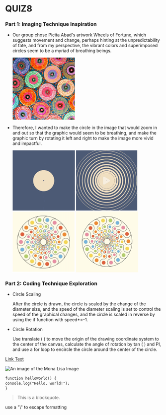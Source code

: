 # QUIZ8

### Part 1: Imaging Technique Inspiration
<!-- #### Header 4
##### Header 5
###### Header 6 -->

<!-- **Bold Text** or __Bold Text__ -->
<!-- *Italic Text* or _Italic Text_ -->

- Our group chose Picita Abad's artwork Wheels of Fortune, which suggests movement and change, perhaps hinting at the unpredictability of fate, and from my perspective, the vibrant colors and superimposed circles seem to be a myriad of breathing beings.
  <div align=centre> <img src="assets/Pacita_Abad.jpg" width="200px" >

- Therefore, I wanted to make the circle in the image that would zoom in and out so that the graphic would seem to be breathing, and make the graphic turn by rotating it left and right to make the image more vivid and impactful.
  <div align=centre> <img src="assets/circle1.jpg" width="200px" >  <img src="assets/circle2.jpg" width="197px" > 
  <div align=centre> <img src="assets/dot1.png" width="200px" > <img src="assets/dot2.png" width="200px" >

### Part 2: Coding Technique Exploration
- Circle Scaling
  
  After the circle is drawn, the circle is scaled by the change of the diameter size, and the speed of the diameter scaling is set to control the speed of the graphical changes, and the circle is scaled in reverse by using the if function with speed*=-1.

- Circle Rotation
  
  Use translate ( ) to move the origin of the drawing coordinate system to the center of the canvas, calculate the angle of rotation by tan ( ) and PI, and use a for loop to encircle the circle around the center of the circle.




<!-- 1. First Item
1. Second Item
2. Third Item -->

[Link Text](https://www.google.com)


![An image of the Mona Lisa Image](assets/Mona_Lisa.jpg)

```
function helloWorld() {
console.log("Hello, world!");
}
```

> This is a blockquote.

use a "\\" to escape formatting
